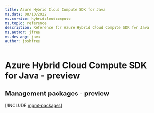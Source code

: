 ```yaml
---
title: Azure Hybrid Cloud Compute SDK for Java
ms.data: 08/10/2022
ms.service: hybridcloudcompute
ms.topic: reference
description: Reference for Azure Hybrid Cloud Compute SDK for Java
ms.author: jfree
ms.devlang: java
author: joshfree
---
```

# Azure Hybrid Cloud Compute SDK for Java - preview

## Management packages - preview
[!INCLUDE [mgmt-packages](hybrid-cloud-compute-mgmt-index.md)]
